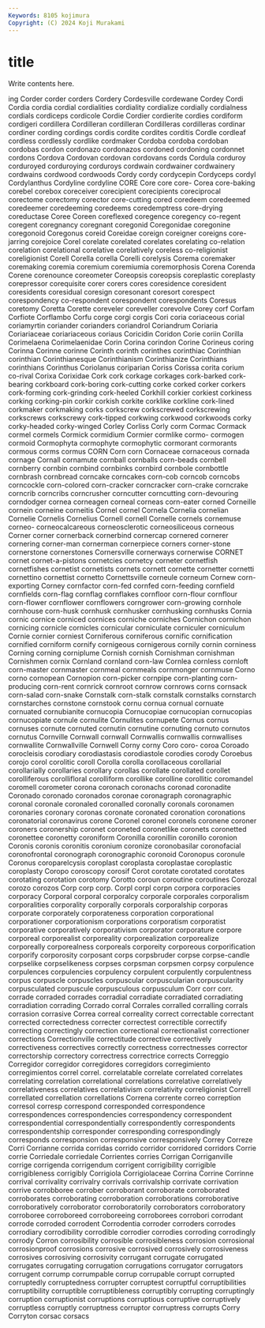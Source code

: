 ```yaml
---
Keywords: 8105 kojimura
Copyright: (C) 2024 Koji Murakami
---
```


# title

Write contents here.



ing Corder corder corders Cordery
Cordesville cordewane Cordey Cordi Cordia cordia cordial cordialities cordiality cordialize
cordially cordialness cordials cordiceps cordicole Cordie Cordier cordierite cordies cordiform
cordigeri cordillera Cordilleran cordilleran Cordilleras cordilleras cordinar cordiner cording cordings
cordis cordite cordites corditis Cordle cordleaf cordless cordlessly cordlike cordmaker
Cordoba cordoba cordoban cordobas cordon cordonazo cordonazos cordoned cordoning cordonnet
cordons Cordova Cordovan cordovan cordovans cords Cordula corduroy corduroyed corduroying
corduroys cordwain cordwainer cordwainery cordwains cordwood cordwoods Cordy cordy cordycepin
Cordyceps cordyl Cordylanthus Cordyline cordyline CORE Core core core- Corea
core-baking corebel corebox coreceiver corecipient corecipients coreciprocal corectome corectomy corector
core-cutting cored coredeem coredeemed coredeemer coredeeming coredeems coredemptress core-drying coreductase
Coree Coreen coreflexed coregence coregency co-regent coregent coregnancy coregnant coregonid
Coregonidae coregonine coregonoid Coregonus coreid Coreidae coreign coreigner coreigns core-jarring
corejoice Corel corelate corelated corelates corelating co-relation corelation corelational corelative
corelatively coreless co-religionist coreligionist Corell Corella corella Corelli corelysis Corema
coremaker coremaking coremia coremium coremiumia coremorphosis Corena Corenda Corene corenounce
coreometer Coreopsis coreopsis coreplastic coreplasty corepressor corequisite corer corers cores
coresidence coresident coresidents coresidual coresign coresonant coresort corespect corespondency co-respondent
corespondent corespondents Coresus coretomy Coretta Corette coreveler coreveller corevolve Corey
corf Corfam Corfiote Corflambo Corfu corge corgi corgis Cori coria
coriaceous corial coriamyrtin coriander corianders coriandrol Coriandrum Coriaria Coriariaceae coriariaceous
coriaus Coricidin Coridon Corie coriin Corilla Corimelaena Corimelaenidae Corin Corina
corindon Corine Corineus coring Corinna Corinne corinne Corinth corinth corinthes
corinthiac Corinthian corinthian Corinthianesque Corinthianism Corinthianize Corinthians corinthians Corinthus Coriolanus
coriparian Coriss Corissa corita corium co-rival Corixa Corixidae Cork cork
corkage corkages cork-barked cork-bearing corkboard cork-boring cork-cutting corke corked corker
corkers cork-forming cork-grinding cork-heeled Corkhill corkier corkiest corkiness corking corking-pin
corkir corkish corkite corklike corkline cork-lined corkmaker corkmaking corks corkscrew
corkscrewed corkscrewing corkscrews corkscrewy cork-tipped corkwing corkwood corkwoods corky corky-headed
corky-winged Corley Corliss Corly corm Cormac Cormack cormel cormels Cormick
cormidium Cormier cormlike cormo- cormogen cormoid Cormophyta cormophyte cormophytic cormorant
cormorants cormous corms cormus CORN Corn corn Cornaceae cornaceous cornada
cornage Cornall cornamute cornball cornballs corn-beads cornbell cornberry cornbin cornbind
cornbinks cornbird cornbole cornbottle cornbrash cornbread corncake corncakes corn-cob corncob
corncobs corncockle corn-colored corn-cracker corncracker corn-crake corncrake corncrib corncribs corncrusher
corncutter corncutting corn-devouring corndodger cornea corneagen corneal corneas corn-eater corned
Corneille cornein corneine corneitis Cornel cornel Cornela Cornelia cornelian Cornelie
Cornelis Cornelius Cornell cornell Cornelle cornels cornemuse corneo- corneocalcareous corneosclerotic
corneosiliceous corneous Corner corner cornerback cornerbind cornercap cornered cornerer cornering
corner-man cornerman cornerpiece corners corner-stone cornerstone cornerstones Cornersville cornerways cornerwise
CORNET cornet cornet-a-pistons cornetcies cornetcy corneter cornetfish cornetfishes cornetist cornetists
cornets cornett cornette cornetter cornetti cornettino cornettist cornetto Cornettsville corneule
corneum Cornew corn-exporting Corney cornfactor corn-fed cornfed corn-feeding cornfield cornfields
corn-flag cornflag cornflakes cornfloor corn-flour cornflour corn-flower cornflower cornflowers corngrower
corn-growing cornhole cornhouse corn-husk cornhusk cornhusker cornhusking cornhusks Cornia cornic
cornice corniced cornices corniche corniches Cornichon cornichon cornicing cornicle cornicles
cornicular corniculate corniculer corniculum Cornie cornier corniest Corniferous corniferous cornific
cornification cornified corniform cornify cornigeous cornigerous cornily cornin corniness Corning
corning corniplume Cornish cornish Cornishman cornishman Cornishmen cornix Cornland cornland
corn-law Cornlea cornless cornloft corn-master cornmaster cornmeal cornmeals cornmonger cornmuse
Corno corno cornopean Cornopion corn-picker cornpipe corn-planting corn-producing corn-rent cornrick
cornroot cornrow cornrows corns cornsack corn-salad corn-snake Cornstalk corn-stalk cornstalk
cornstalks cornstarch cornstarches cornstone cornstook cornu cornua cornual cornuate cornuated
cornubianite cornucopia Cornucopiae cornucopian cornucopias cornucopiate cornule cornulite Cornulites cornupete
Cornus cornus cornuses cornute cornuted cornutin cornutine cornuting cornuto cornutos
cornutus Cornville Cornwall cornwall Cornwallis cornwallis cornwallises cornwallite Cornwallville Cornwell
Corny corny Coro coro- coroa Coroado corocleisis corodiary corodiastasis corodiastole
corodies corody Coroebus corojo corol corolitic coroll Corolla corolla corollaceous
corollarial corollarially corollaries corollary corollas corollate corollated corollet corolliferous corollifloral
corolliform corollike corolline corollitic coromandel coromell corometer corona coronach coronachs
coronad coronadite Coronado coronado coronados coronae coronagraph coronagraphic coronal coronale
coronaled coronalled coronally coronals coronamen coronaries coronary coronas coronate coronated
coronation coronations coronatorial coronavirus corone Coronel coronel coronels coronene coroner
coroners coronership coronet coroneted coronetlike coronets coronetted coronettee coronetty coroniform
Coronilla coronillin coronillo coronion Coronis coronis coronitis coronium coronize coronobasilar
coronofacial coronofrontal coronograph coronographic coronoid Coronopus coronule Coronus coroparelcysis coroplast
coroplasta coroplastae coroplastic coroplasty Coropo coroscopy corosif Corot corotate corotated
corotates corotating corotation corotomy Corotto coroun coroutine coroutines Corozal corozo
corozos Corp corp corp. Corpl corpl corpn corpora corporacies corporacy
Corporal corporal corporalcy corporale corporales corporalism corporalities corporality corporally corporals
corporalship corporas corporate corporately corporateness corporation corporational corporationer corporationism corporations
corporatism corporatist corporative corporatively corporativism corporator corporature corpore corporeal corporealist
corporeality corporealization corporealize corporeally corporealness corporeals corporeity corporeous corporification corporify
corporosity corposant corps corpsbruder corpse corpse-candle corpselike corpselikeness corpses corpsman
corpsmen corpsy corpulence corpulences corpulencies corpulency corpulent corpulently corpulentness corpus
corpuscle corpuscles corpuscular corpuscularian corpuscularity corpusculated corpuscule corpusculous corpusculum Corr
corr corr. corrade corraded corrades corradial corradiate corradiated corradiating corradiation
corrading Corrado corral Corrales corralled corralling corrals corrasion corrasive Correa
correal correality correct correctable correctant corrected correctedness correcter correctest correctible
correctify correcting correctingly correction correctional correctionalist correctioner corrections Correctionville correctitude
corrective correctively correctiveness correctives correctly correctness correctnesses corrector correctorship correctory
correctress correctrice corrects Correggio Corregidor corregidor corregidores corregidors corregimiento corregimientos
correl correl. correlatable correlate correlated correlates correlating correlation correlational correlations
correlative correlatively correlativeness correlatives correlativism correlativity correligionist Correll correllated correllation
correllations Correna corrente correo correption corresol corresp correspond corresponded correspondence
correspondences correspondencies correspondency correspondent correspondential correspondentially correspondently correspondents correspondentship corresponder
corresponding correspondingly corresponds corresponsion corresponsive corresponsively Correy Correze Corri Corrianne
corrida corridas corrido corridor corridored corridors Corrie corrie Corriedale corriedale
Corrientes corries Corrigan Corriganville corrige corrigenda corrigendum corrigent corrigibility corrigible
corrigibleness corrigibly Corrigiola Corrigiolaceae Corrina Corrine Corrinne corrival corrivality corrivalry
corrivals corrivalship corrivate corrivation corrive corrobboree corrober corroborant corroborate corroborated
corroborates corroborating corroboration corroborations corroborative corroboratively corroborator corroboratorily corroborators corroboratory
corroboree corroboreed corroboreeing corroborees corrobori corrodant corrode corroded corrodent Corrodentia
corroder corroders corrodes corrodiary corrodibility corrodible corrodier corrodies corroding corrodingly
corrody Corron corrosibility corrosible corrosibleness corrosion corrosional corrosionproof corrosions corrosive
corrosived corrosively corrosiveness corrosives corrosiving corrosivity corrugant corrugate corrugated corrugates
corrugating corrugation corrugations corrugator corrugators corrugent corrump corrumpable corrup corrupable
corrupt corrupted corruptedly corruptedness corrupter corruptest corruptful corruptibilities corruptibility corruptible
corruptibleness corruptibly corrupting corruptingly corruption corruptionist corruptions corruptious corruptive corruptively
corruptless corruptly corruptness corruptor corruptress corrupts Corry Corryton corsac corsacs
